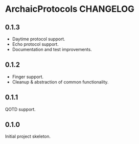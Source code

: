 # ArchaicProtocols CHANGELOG

## 0.1.3

* Daytime protocol support.
* Echo protocol support.
* Documentation and test improvements.

## 0.1.2

* Finger support.
* Cleanup & abstraction of common functionality.

## 0.1.1

QOTD support.

## 0.1.0

Initial project skeleton.

